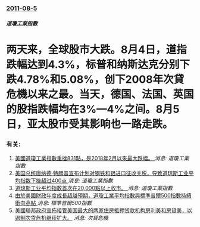 ### [2011-08-5](/news/2011/08/5/index.md)

##### 道瓊工業指數
#  两天来，全球股市大跌。8月4日，道指跌幅达到4.3%，标普和纳斯达克分别下跌4.78%和5.08%，创下2008年次貸危機以来之最。当天，德国、法国、英国的股指跌幅均在3%—4%之间。8月5日，亚太股市受其影响也一路走跌。




### 有关:

1. [美國道瓊工業指數重挫831點，是2018年2月以來最大跌幅。 ](/zh/news/2018/10/10/美國道瓊工業指數重挫831點-是2018年2月以來最大跌幅.md) _消息: 道瓊工業指數_
2. [美国总统唐纳德·特朗普宣布计划对钢铁和铝进口征收关税，导致道琼斯工业平均指数下挫超过400点 ](/zh/news/2018/03/1/美国总统唐纳德-特朗普宣布计划对钢铁和铝进口征收关税-导致道琼斯工业平均指数下挫超过400点.md) _消息: 道瓊工業指數_
3. [道琼斯工业平均指数首次在20,000點以上收市。 ](/zh/news/2017/01/25/道琼斯工业平均指数首次在20000點以上收市.md) _消息: 道瓊工業指數_
4. [ 由於美國財政年度成長超越預期，道瓊工業平均指數與標準普爾500指數持續衝向高點 ](/zh/news/2013/12/20/由於美國財政年度成長超越預期-道瓊工業平均指數與標準普爾500指數持續衝向高點.md) _消息: 標準普爾500指數_
5. [美國聯邦政府宣佈接管美国最大的两家住房抵押贷款机构房利美和房貸美，以遏制次贷危机继续扩大。](/zh/news/2008/09/7/美國聯邦政府宣佈接管美国最大的两家住房抵押贷款机构房利美和房貸美-以遏制次贷危机继续扩大.md) _消息: 次貸危機_
